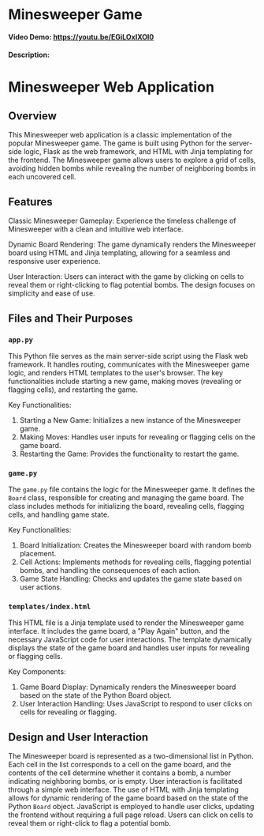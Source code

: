 # Minesweeper Game
#### Video Demo: https://youtu.be/EGiLOxIXOl0
#### Description:
# Minesweeper Web Application

## Overview

This Minesweeper web application is a classic implementation of the popular Minesweeper game. The game is built using Python for the server-side logic, Flask as the web framework, and HTML with Jinja templating for the frontend. The Minesweeper game allows users to explore a grid of cells, avoiding hidden bombs while revealing the number of neighboring bombs in each uncovered cell.

## Features
Classic Minesweeper Gameplay: Experience the timeless challenge of Minesweeper with a clean and intuitive web interface.

Dynamic Board Rendering: The game dynamically renders the Minesweeper board using HTML and Jinja templating, allowing for a seamless and responsive user experience.

User Interaction: Users can interact with the game by clicking on cells to reveal them or right-clicking to flag potential bombs. The design focuses on simplicity and ease of use.

## Files and Their Purposes

### `app.py`

This Python file serves as the main server-side script using the Flask web framework. It handles routing, communicates with the Minesweeper game logic, and renders HTML templates to the user's browser. The key functionalities include starting a new game, making moves (revealing or flagging cells), and restarting the game.

Key Functionalities:
1. Starting a New Game: Initializes a new instance of the Minesweeper game.
2. Making Moves: Handles user inputs for revealing or flagging cells on the game board.
3. Restarting the Game: Provides the functionality to restart the game.

### `game.py`

The `game.py` file contains the logic for the Minesweeper game. It defines the `Board` class, responsible for creating and managing the game board. The class includes methods for initializing the board, revealing cells, flagging cells, and handling game state.

Key Functionalities:
1. Board Initialization: Creates the Minesweeper board with random bomb placement.
2. Cell Actions: Implements methods for revealing cells, flagging potential bombs, and handling the consequences of each action.
3. Game State Handling: Checks and updates the game state based on user actions.

### `templates/index.html`

This HTML file is a Jinja template used to render the Minesweeper game interface. It includes the game board, a "Play Again" button, and the necessary JavaScript code for user interactions. The template dynamically displays the state of the game board and handles user inputs for revealing or flagging cells.

Key Components:
1. Game Board Display: Dynamically renders the Minesweeper board based on the state of the Python Board object.
2. User Interaction Handling: Uses JavaScript to respond to user clicks on cells for revealing or flagging.

## Design and User Interaction

The Minesweeper board is represented as a two-dimensional list in Python. Each cell in the list corresponds to a cell on the game board, and the contents of the cell determine whether it contains a bomb, a number indicating neighboring bombs, or is empty. User interaction is facilitated through a simple web interface. The use of HTML with Jinja templating allows for dynamic rendering of the game board based on the state of the Python `Board` object. JavaScript is employed to handle user clicks, updating the frontend without requiring a full page reload. Users can click on cells to reveal them or right-click to flag a potential bomb.

